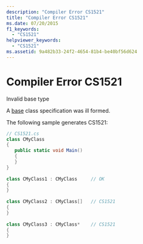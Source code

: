 ```yaml
---
description: "Compiler Error CS1521"
title: "Compiler Error CS1521"
ms.date: 07/20/2015
f1_keywords: 
  - "CS1521"
helpviewer_keywords: 
  - "CS1521"
ms.assetid: 9a482b33-24f2-4654-81b4-be40bf56d624
---
```

# Compiler Error CS1521
Invalid base type  
  
 A [base](../language-reference/keywords/base.md) class specification was ill formed.  
  
 The following sample generates CS1521:  
  
```csharp  
// CS1521.cs  
class CMyClass  
{  
   public static void Main()  
   {  
   }  
}  
  
class CMyClass1 : CMyClass     // OK  
{  
}  
  
class CMyClass2 : CMyClass[]   // CS1521  
{  
}  
  
class CMyClass3 : CMyClass*    // CS1521  
{  
}  
```

